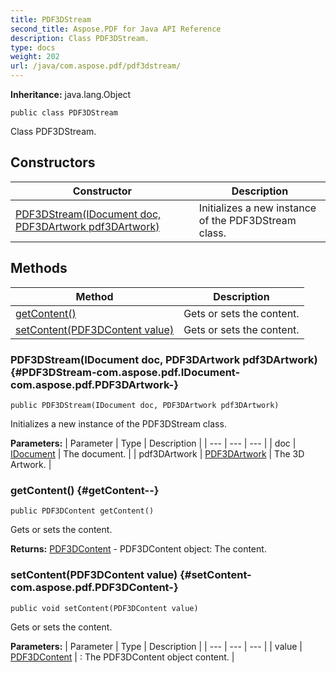 ```yaml
---
title: PDF3DStream
second_title: Aspose.PDF for Java API Reference
description: Class PDF3DStream.
type: docs
weight: 202
url: /java/com.aspose.pdf/pdf3dstream/
---
```

**Inheritance:**
java.lang.Object
```
public class PDF3DStream
```

Class PDF3DStream.
## Constructors

| Constructor | Description |
| --- | --- |
| [PDF3DStream(IDocument doc, PDF3DArtwork pdf3DArtwork)](#PDF3DStream-com.aspose.pdf.IDocument-com.aspose.pdf.PDF3DArtwork-) | Initializes a new instance of the  PDF3DStream  class. |
## Methods

| Method | Description |
| --- | --- |
| [getContent()](#getContent--) | Gets or sets the content. |
| [setContent(PDF3DContent value)](#setContent-com.aspose.pdf.PDF3DContent-) | Gets or sets the content. |
### PDF3DStream(IDocument doc, PDF3DArtwork pdf3DArtwork) {#PDF3DStream-com.aspose.pdf.IDocument-com.aspose.pdf.PDF3DArtwork-}
```
public PDF3DStream(IDocument doc, PDF3DArtwork pdf3DArtwork)
```


Initializes a new instance of the  PDF3DStream  class.

**Parameters:**
| Parameter | Type | Description |
| --- | --- | --- |
| doc | [IDocument](../../com.aspose.pdf/idocument) | The document. |
| pdf3DArtwork | [PDF3DArtwork](../../com.aspose.pdf/pdf3dartwork) | The 3D Artwork. |

### getContent() {#getContent--}
```
public PDF3DContent getContent()
```


Gets or sets the content.

**Returns:**
[PDF3DContent](../../com.aspose.pdf/pdf3dcontent) - PDF3DContent object: The content.
### setContent(PDF3DContent value) {#setContent-com.aspose.pdf.PDF3DContent-}
```
public void setContent(PDF3DContent value)
```


Gets or sets the content.

**Parameters:**
| Parameter | Type | Description |
| --- | --- | --- |
| value | [PDF3DContent](../../com.aspose.pdf/pdf3dcontent) | : The PDF3DContent object content. |

